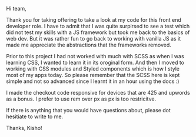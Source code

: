 Hi team,

Thank you for taking offering to take a look at my code for this front end developer role. I have to admit that I was quite surpirsed to see a test which did not test my skills with a JS framework but took me back to the basics of web dev. But it was rather fun to go back to working with vanilla JS as it made me appreciate the abstractions that the frameworks removed.

Prior to this project I had not worked with much with SCSS as when I was learning CSS, I wanted to learn it in its oroginal form. And then I moved to working with CSS modules and Styled components which is how I style most of my apps today. So please remember that the SCSS here is kept simple and not so advanced since I learnt it in an hour using the docs :)

I made the checkout code responsive for devices that are 425 and upwords as a bonus. I prefer to use rem over px as px is too restricitve.

If there is anything that you would have questions about, please dot hesitiate to write to me.

Thanks,
Kisho!
